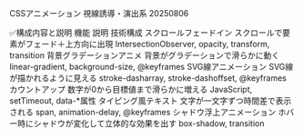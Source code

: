 CSSアニメーション 視線誘導・演出系 20250806

✅構成内容と説明
機能	                        説明	                                    技術構成
スクロールフェードイン	    スクロールで要素がフェード＋上方向に出現	    IntersectionObserver, opacity, transform, transition
背景グラデーションアニメ	背景がグラデーションで滑らかに動く	            linear-gradient, background-size, @keyframes
SVG線アニメーション	        SVG線が描かれるように見える	                   stroke-dasharray, stroke-dashoffset, @keyframes
カウントアップ	            数字が0から目標値まで滑らかに増える	            JavaScript, setTimeout, data-*属性
タイピング風テキスト	    文字が一文字ずつ時間差で表示される	            span, animation-delay, @keyframes
シャドウ浮上アニメーション	ホバー時にシャドウが変化して立体的な効果を出す	  box-shadow, transition